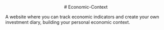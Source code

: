 <div align="center"># Economic-Context</div>

A website where you can track economic indicators and create your own investment diary, building your personal economic context.

